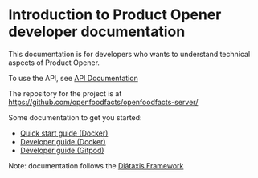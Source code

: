 # Introduction to Product Opener developer documentation

This documentation is for developers who wants to understand technical aspects of Product Opener.

To use the API, see [API Documentation](../api/index.md)

The repository for the project is at https://github.com/openfoodfacts/openfoodfacts-server/

Some documentation to get you started:

* [Quick start guide (Docker)](how-to-quick-start-guide.md)
* [Developer guide (Docker)](how-to-develop-using-docker.md)
* [Developer guide (Gitpod)](how-to-use-gitpod.md)


Note: documentation follows the [Diátaxis Framework](https://diataxis.fr/)
